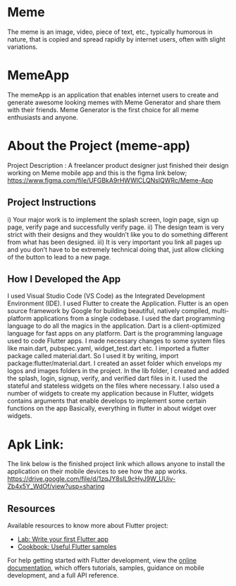 # Meme
The meme is an image, video, piece of text, etc., typically humorous in nature, that is
copied and spread rapidly by internet users, often with slight variations.

# MemeApp
The memeApp is an application that enables internet users to create and generate awesome
looking memes with Meme Generator and share them with their friends. Meme Generator is
the first choice for all meme enthusiasts and anyone.

# About the Project (meme-app)
Project Description : A freelancer product designer just finished their design 
working on Meme mobile app and this is the figma link below;
https://www.figma.com/file/UFGBkA9rHWWlCLQNslQWRc/Meme-App

## Project Instructions
i) Your major work is to implement the splash screen, login page, sign up page, verify 
page and successfully verify page.
ii) The design team is very strict with their designs and they wouldn’t like you to do
something different from what has been designed.
iii)  It is very important you link all pages up and you don’t have to be extremely 
technical doing that, just allow clicking of the button to lead to a new page.

## How I Developed the App
I used Visual Studio Code (VS Code) as the Integrated Development Environment (IDE).
I used Flutter to create the Application. Flutter is an open source framework by Google
for building beautiful, natively compiled, multi-platform applications from a single
codebase.
I used the dart programming language to do all the magics in the application. Dart is a
client-optimized language for fast apps on any platform. Dart is the programming
language used to code Flutter apps.
I made necessary changes to some system files like main.dart, pubspec.yaml,
widget_test.dart etc.
I imported a flutter package called material.dart. So I used it by writing, import
package:flutter/material.dart.
I created an asset folder which envelops my logos and images folders in the project.
In the lib folder, I created and added the splash, login, signup, verify, and verified
dart files in it.
I used the stateful and stateless widgets on the files where necessary.
I also used a number of widgets to create my application because in Flutter, widgets
contains arguments that enable develops to implement some certain functions on the app
Basically, everything in flutter in about widget over widgets.
  
# Apk Link: 
The link below is the finished project link which allows anyone to install
the application on their mobile devices to see how the app works.
https://drive.google.com/file/d/1zqJY8slL9cHyJ9W_UUiv-Zb4x5Y_WdOf/view?usp=sharing

## Resources
Available resources to know more about Flutter project:

- [Lab: Write your first Flutter app](https://docs.flutter.dev/get-started/codelab)
- [Cookbook: Useful Flutter samples](https://docs.flutter.dev/cookbook)

For help getting started with Flutter development, view the
[online documentation](https://docs.flutter.dev/), which offers tutorials,
samples, guidance on mobile development, and a full API reference.
